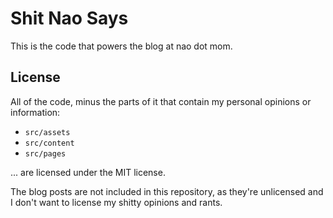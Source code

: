 # Shit Nao Says

This is the code that powers the blog at nao dot mom.

## License

All of the code, minus the parts of it that contain my personal opinions or information:

- `src/assets`
- `src/content`
- `src/pages`

... are licensed under the MIT license.

The blog posts are not included in this repository, as they're unlicensed and I don't want to license my shitty opinions and rants.